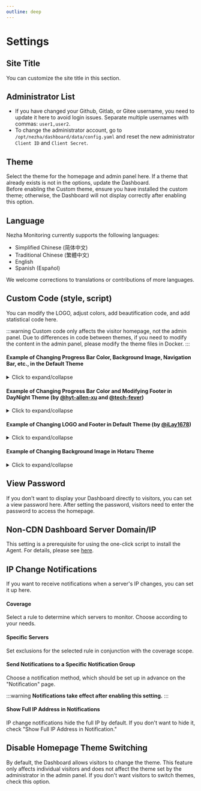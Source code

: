 ```yaml
---
outline: deep
---
```


# Settings

## Site Title

You can customize the site title in this section.

## Administrator List

- If you have changed your Github, Gitlab, or Gitee username, you need to update it here to avoid login issues. Separate multiple usernames with commas: `user1,user2`.
- To change the administrator account, go to `/opt/nezha/dashboard/data/config.yaml` and reset the new administrator `Client ID` and `Client Secret`.

## Theme

Select the theme for the homepage and admin panel here. If a theme that already exists is not in the options, update the Dashboard.  
Before enabling the Custom theme, ensure you have installed the custom theme; otherwise, the Dashboard will not display correctly after enabling this option.

## Language

Nezha Monitoring currently supports the following languages:

- Simplified Chinese (简体中文)
- Traditional Chinese (繁體中文)
- English
- Spanish (Español)

We welcome corrections to translations or contributions of more languages.

## Custom Code (style, script)

You can modify the LOGO, adjust colors, add beautification code, and add statistical code here.

:::warning 
Custom code only affects the visitor homepage, not the admin panel. Due to differences in code between themes, if you need to modify the content in the admin panel, please modify the theme files in Docker.
:::

#### Example of Changing Progress Bar Color, Background Image, Navigation Bar, etc., in the Default Theme

<details>
  <summary>Click to expand/collapse</summary>

  ```html
  <style>
  /* Screen adaptation */
  @media only screen and (min-width: 1200px) {
      .ui.container {
      width: 80% !important;
  }
  }

  @media only screen and (max-width: 767px) {
      .ui.card>.content>.header:not(.ui), .ui.cards>.card>.content>.header:not(.ui) {
          margin-top: 0.4em !important;
      }
  }

  /* Overall icons */
  i.icon {
      color: #000;
      width: 1.2em !important;
  }

  /* Background image */
  body {
      content: " " !important;
      background: fixed !important;
      z-index: -1 !important;
      top: 0 !important;
      right: 0 !important;
      bottom: 0 !important;
      left: 0 !important;
      background-position: top !important;
      background-repeat: no-repeat !important;
      background-size: cover !important;
      background-image: url(https://backgroud.img) !important;
      font-family: Arial,Helvetica,sans-serif !important;
  }

  /* Navigation bar */
  .ui.large.menu {
      border: 0 !important;
      border-radius: 0px !important;
      background-color: rgba(255, 255, 255, 55%) !important;
  }

  /* Homepage buttons */
  .ui.menu .active.item {
      background-color: transparent !important;
  }

  /* Navigation bar dropdown */
  .ui.dropdown .menu {
      border: 0 !important;
      border-radius: 0 !important;
      background-color: rgba(255, 255, 255, 80%) !important;
  }

  /* Login button */
  .nezha-primary-btn {
      background-color: transparent !important;
      color: #000 !important;
  }

  /* Large card */
  #app .ui.fluid.accordion {
      background-color: #fbfbfb26 !important;
      border-radius: 0.4rem !important;
  }

  /* Small card */
  .ui.four.cards>.card {
      border-radius: 0.6rem !important;
      background-color: #fafafaa3 !important;
  }

  .status.cards .wide.column {
      padding-top: 0 !important;
      padding-bottom: 0 !important;
      height: 3.3rem !important;
  }

  .status.cards .three.wide.column {
      padding-right: 0rem !important;
  }

  .status.cards .wide.column:nth-child(1) {
      margin-top: 2rem !important;
  }

  .status.cards .wide.column:nth-child(2) {
      margin-top: 2rem !important;
  }

  .status.cards .description {
      padding-bottom: 0 !important;
  }

  /* Server name */
  .status.cards .flag {
      margin-right: 0.5rem !important;
  }

  /* Popup card icon */
  .status.cards .header > .info.icon {
      margin-right: 0 !important;
  }

  .nezha-secondary-font {
      color: #2175ba !important;
  }

  /* Upload/download */
  .status.cards .outline.icon {
      margin-right: 1px !important;
  }

  i.arrow.alternate.circle.down.outline.icon {
      color: #2175ba !important;
  }

  i.arrow.alternate.circle.up.outline.icon {
      color: red !important;
  }

  /* Popup card small arrow */
  .ui.right.center.popup {
      margin: -3px 0 0 0.914286em !important;
      -webkit-transform-origin: left 50% !important;
      transform-origin: left 50% !important;
  }

  .ui.bottom.left.popup {
      margin-left: 1px !important;
      margin-top: 3px !important;
  }

  .ui.top.left.popup {
      margin-left: 0 !important;
      margin-bottom: 10px !important;
  }

  .ui.top.right.popup {
      margin-right: 0 !important;
      margin-bottom: 8px !important;
  }

  .ui.left.center.popup {
      margin: -3px .91428571em 0 0 !important;
      -webkit-transform-origin: right 50% !important;
      transform-origin: right 50% !important;
  }

  .ui.right.center.popup:before,
  .ui.left.center.popup:before {
      border: 0px solid #fafafaeb !important;
      background: #fafafaeb !important;
  }

  .ui.top.popup:before {
      border-color: #fafafaeb transparent transparent !important;
  }

  .ui.popup:before {
      border-color: #fafafaeb transparent transparent !important;
  }

  .ui.bottom.left.popup:before {
      border-radius: 0 !important;
      border: 1px solid transparent !important;
      border-color: #fafafaeb transparent transparent !important;
      background: #fafafaeb !important;
      -webkit-box-shadow: 0px 0px 0 0 #fafafaeb !important;
      box-shadow: 0px 0px 0 0 #fafafaeb !important;
      -webkit-tap-highlight-color: rgba(0,0,0,0) !important;
  }

  .ui.bottom.right.popup:before {
      border-radius: 0 !important;
      border: 1px solid transparent !important;
      border-color: #fafafaeb transparent transparent !重要;
      background: #fafafaeb !重要
      -webkit-box-shadow: 0px 0px 0 0 #fafafaeb !重要;
      box-shadow: 0px 0px 0 0 #fafafaeb !重要;
      -webkit-tap-highlight-color: rgba(0,0,0,0) !重要;
  }

  .ui.top.left.popup:before {
      border-radius: 0 !重要;
      border: 1px solid transparent !重要;
      border-color: #fafafaeb transparent transparent !重要;
      background: #fafafaeb !重要;
      -webkit-box-shadow: 0px 0px 0 0 #fafafaeb !重要;
      box-shadow: 0px 0px 0 0 #fafafaeb !重要;
      -webkit-tap-highlight-color: rgba(0,0,0,0) !重要;
  }

  .ui.top.right.popup:before {
      border-radius: 0 !重要;
      border: 1px solid transparent !重要;
      border-color: #fafafaeb transparent transparent !重要;
      background: #fafafaeb !重要;
      -webkit-box-shadow: 0px 0px 0 0 #fafafaeb !重要;
      box-shadow: 0px 0px 0 0 #fafafaeb !重要;
      -webkit-tap-highlight-color: rgba(0,0,0,0) !重要;
  }

  .ui.left.center.popup:before {
      border-radius: 0 !重要;
      border: 1px solid transparent !重要;
      border-color: #fafafaeb transparent transparent !重要;
      background: #fafafaeb !重要;
      -webkit-box-shadow: 0px 0px 0 0 #fafafaeb !重要;
      box-shadow: 0px 0px 0 0 #fafafaeb !重要;
      -webkit-tap-highlight-color: rgba(0,0,0,0) !重要;
  }

  /* Popup card */
  .status.cards .ui.content.popup {
      min-width: 20rem !重要;
      line-height: 2rem !重要;
      border-radius: 5px !重要;
      border: 1px solid transparent !重要;
      background-color: #fafafaeb !重要;
      font-family: Arial,Helvetica,sans-serif !重要;
  }

  .ui.content {
      margin: 0 !重要;
      padding: 1em !重要;
  }

  /* Service page */
  .ui

.table {
      background: RGB(225,225,225,0.6) !重要;
  }

  .ui.table thead th {
      background: transparent !重要;
  }

  /* Service page progress bar */
  .service-status .good {
      background-color: #2175ba !重要;
  }

  .service-status .danger {
      background-color: red !重要;
  }

  .service-status .warning {
      background-color: orange !重要;
  }

  /* Copyright */
  .ui.inverted.segment, .ui.primary.inverted.segment {
      color: #000 !重要;
      font-weight: bold !重要;
      background-color: #fafafaa3 !重要;
  }
  </style>

  <!--Logo and Copyright-->
  <script>
  window.onload = function(){
  var avatar=document.querySelector(".item img")
  var footer=document.querySelector("div.is-size-7")
  footer.innerHTML="Copyright info"
  footer.style.visibility="visible"
  avatar.src="https:/img.src"
  avatar.style.visibility="visible"
  }
  </script>
  ```
</details>

#### Example of Changing Progress Bar Color and Modifying Footer in DayNight Theme (by [@hyt-allen-xu](https://github.com/hyt-allen-xu) and [@tech-fever](https://github.com/tech-fever))

<details>
  <summary>Click to expand/collapse</summary>

  ```html
  <style>
  .ui.fine.progress> .progress-bar {
    background-color: #00a7d0 !important;
  }
  </style>
  
  <script>
  window.onload = function(){
    var avatar = document.querySelector("img");
    var footer = document.querySelector("div.footer-container");
    footer.innerHTML = "©2021 Your Name & Powered by Your Name";
    footer.style.visibility = "visible";
    avatar.src = "Your Image URL";
    avatar.style.visibility = "visible";
  }
  </script>
  ```
</details>

#### Example of Changing LOGO and Footer in Default Theme (by [@iLay1678](https://github.com/iLay1678))

<details>
  <summary>Click to expand/collapse</summary>

  ```html
  <style>
  .right.menu>a {
    visibility: hidden;
  }
  .footer .is-size-7 {
    visibility: hidden;
  }
  .item img {
    visibility: hidden;
  }
  </style>
  <script>
  window.onload = function() {
    var avatar = document.querySelector(".item img");
    var footer = document.querySelector("div.is-size-7");
    footer.innerHTML = "Powered by Your Name";
    footer.style.visibility = "visible";
    avatar.src = "Your Square Logo URL";
    avatar.style.visibility = "visible";
  }
  </script>
  ```
</details>

#### Example of Changing Background Image in Hotaru Theme

<details>
  <summary>Click to expand/collapse</summary>

  ```html
  <style>
  .hotaru-cover {
     background: url(https://s3.ax1x.com/2020/12/08/DzHv6A.jpg) center;
  }
  </style>
  ```
</details>

## View Password

If you don't want to display your Dashboard directly to visitors, you can set a view password here. After setting the password, visitors need to enter the password to access the homepage.

## Non-CDN Dashboard Server Domain/IP

This setting is a prerequisite for using the one-click script to install the Agent. For details, please see [here](/en_US/guide/agent.html#preparation).

## IP Change Notifications

If you want to receive notifications when a server's IP changes, you can set it up here.

#### Coverage

Select a rule to determine which servers to monitor. Choose according to your needs.

#### Specific Servers

Set exclusions for the selected rule in conjunction with the coverage scope.

#### Send Notifications to a Specific Notification Group

Choose a notification method, which should be set up in advance on the "Notification" page.

:::warning 
**Notifications take effect after enabling this setting.**
:::

#### Show Full IP Address in Notifications

IP change notifications hide the full IP by default. If you don't want to hide it, check "Show Full IP Address in Notification."

## Disable Homepage Theme Switching

By default, the Dashboard allows visitors to change the theme. This feature only affects individual visitors and does not affect the theme set by the administrator in the admin panel. If you don't want visitors to switch themes, check this option.